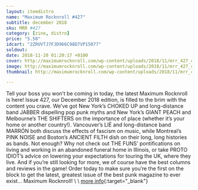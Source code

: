 ```yaml
---
layout: itemdistro
name: "Maximum Rocknroll #427"
subtitle: december 2018
sku: MRR #427
category: [zine, distro]
price: "5.50"
idcart: "2ZRUVTJ7FJD966C98D7VP15077"
soldout:
date: 2018-11-20 01:20:17 +0100
cover: http://maximumrocknroll.com/wp-content/uploads/2018/11/mrr_427_cvr.jpg
image: http://maximumrocknroll.com/wp-content/uploads/2018/11/mrr_427_cvr.jpg
thumbnail: http://maximumrocknroll.com/wp-content/uploads/2018/11/mrr_427_cvr.jpg

---
```


Tell your boss you won’t be coming in today, the latest Maximum Rocknroll is here! Issue 427, our December 2018 edition, is filled to the brim with the content you crave. We’ve got New York’s CHOKED UP and long-distance band JABBER dispelling pop punk myths and New York’s GIANT PEACH and Melbourne’s THE SHIFTERS on the importance of place (whether it’s your home or another country!). Vancouver’s LIÉ and long-distance band MARRÓN both discuss the effects of fascism on music, while Montreal’s PINK NOISE and Boston’s ANCIENT FILTH dish on their long, long histories as bands. Not enough? Why not check out THE FUNS’ pontifications on living and working in an abandoned funeral home in Illinois, or take PROTO IDIOT’s advice on lowering your expectations for touring the UK, where they live. And if you’re still looking for more, we of course have the best columns and reviews in the game! Order today to make sure you’re the first on the block to get the latest, greatest issue of the best punk magazine to ever exist… Maximum Rocknroll! \\
\\
[more info](http://www.maximumrocknroll.com){:target="_blank"}